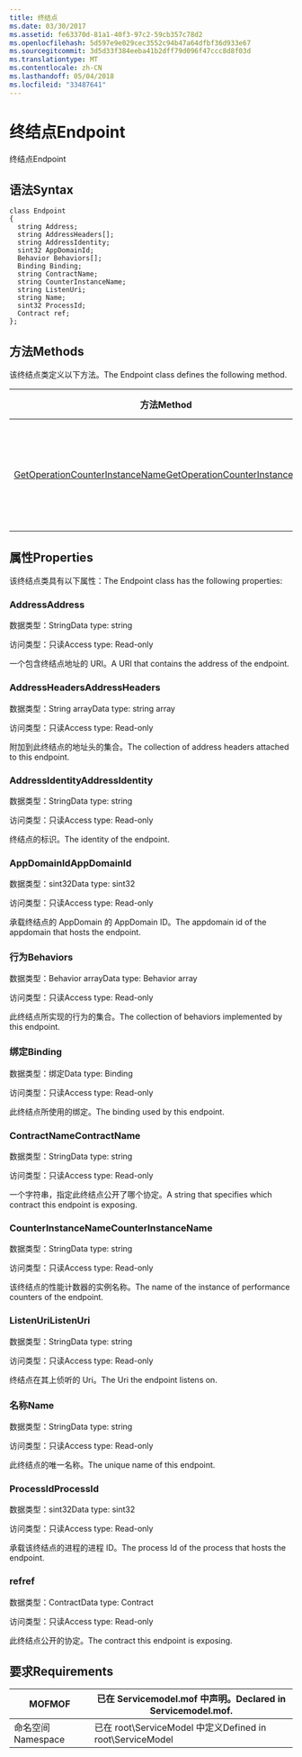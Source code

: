 ```yaml
---
title: 终结点
ms.date: 03/30/2017
ms.assetid: fe63370d-81a1-40f3-97c2-59cb357c78d2
ms.openlocfilehash: 5d597e9e029cec3552c94b47a64dfbf36d933e67
ms.sourcegitcommit: 3d5d33f384eeba41b2dff79d096f47ccc8d8f03d
ms.translationtype: MT
ms.contentlocale: zh-CN
ms.lasthandoff: 05/04/2018
ms.locfileid: "33487641"
---
```

# <a name="endpoint"></a><span data-ttu-id="d0b0e-102">终结点</span><span class="sxs-lookup"><span data-stu-id="d0b0e-102">Endpoint</span></span>
<span data-ttu-id="d0b0e-103">终结点</span><span class="sxs-lookup"><span data-stu-id="d0b0e-103">Endpoint</span></span>  
  
## <a name="syntax"></a><span data-ttu-id="d0b0e-104">语法</span><span class="sxs-lookup"><span data-stu-id="d0b0e-104">Syntax</span></span>  
  
```  
class Endpoint  
{  
  string Address;  
  string AddressHeaders[];  
  string AddressIdentity;  
  sint32 AppDomainId;  
  Behavior Behaviors[];  
  Binding Binding;  
  string ContractName;  
  string CounterInstanceName;  
  string ListenUri;  
  string Name;  
  sint32 ProcessId;  
  Contract ref;  
};  
```  
  
## <a name="methods"></a><span data-ttu-id="d0b0e-105">方法</span><span class="sxs-lookup"><span data-stu-id="d0b0e-105">Methods</span></span>  
 <span data-ttu-id="d0b0e-106">该终结点类定义以下方法。</span><span class="sxs-lookup"><span data-stu-id="d0b0e-106">The Endpoint class defines the following method.</span></span>  
  
|<span data-ttu-id="d0b0e-107">方法</span><span class="sxs-lookup"><span data-stu-id="d0b0e-107">Method</span></span>|<span data-ttu-id="d0b0e-108">描述</span><span class="sxs-lookup"><span data-stu-id="d0b0e-108">Description</span></span>|  
|------------|-----------------|  
|[<span data-ttu-id="d0b0e-109">GetOperationCounterInstanceName</span><span class="sxs-lookup"><span data-stu-id="d0b0e-109">GetOperationCounterInstanceName</span></span>](../../../../../docs/framework/wcf/diagnostics/wmi/getoperationcounterinstancename.md)|<span data-ttu-id="d0b0e-110">检索操作性能计数器实例名称</span><span class="sxs-lookup"><span data-stu-id="d0b0e-110">Retrieves the operation performance counter instance name</span></span>|  
  
## <a name="properties"></a><span data-ttu-id="d0b0e-111">属性</span><span class="sxs-lookup"><span data-stu-id="d0b0e-111">Properties</span></span>  
 <span data-ttu-id="d0b0e-112">该终结点类具有以下属性：</span><span class="sxs-lookup"><span data-stu-id="d0b0e-112">The Endpoint class has the following properties:</span></span>  
  
### <a name="address"></a><span data-ttu-id="d0b0e-113">Address</span><span class="sxs-lookup"><span data-stu-id="d0b0e-113">Address</span></span>  
 <span data-ttu-id="d0b0e-114">数据类型：String</span><span class="sxs-lookup"><span data-stu-id="d0b0e-114">Data type: string</span></span>  
  
 <span data-ttu-id="d0b0e-115">访问类型：只读</span><span class="sxs-lookup"><span data-stu-id="d0b0e-115">Access type: Read-only</span></span>  
  
 <span data-ttu-id="d0b0e-116">一个包含终结点地址的 URI。</span><span class="sxs-lookup"><span data-stu-id="d0b0e-116">A URI that contains the address of the endpoint.</span></span>  
  
### <a name="addressheaders"></a><span data-ttu-id="d0b0e-117">AddressHeaders</span><span class="sxs-lookup"><span data-stu-id="d0b0e-117">AddressHeaders</span></span>  
 <span data-ttu-id="d0b0e-118">数据类型：String array</span><span class="sxs-lookup"><span data-stu-id="d0b0e-118">Data type: string array</span></span>  
  
 <span data-ttu-id="d0b0e-119">访问类型：只读</span><span class="sxs-lookup"><span data-stu-id="d0b0e-119">Access type: Read-only</span></span>  
  
 <span data-ttu-id="d0b0e-120">附加到此终结点的地址头的集合。</span><span class="sxs-lookup"><span data-stu-id="d0b0e-120">The collection of address headers attached to this endpoint.</span></span>  
  
### <a name="addressidentity"></a><span data-ttu-id="d0b0e-121">AddressIdentity</span><span class="sxs-lookup"><span data-stu-id="d0b0e-121">AddressIdentity</span></span>  
 <span data-ttu-id="d0b0e-122">数据类型：String</span><span class="sxs-lookup"><span data-stu-id="d0b0e-122">Data type: string</span></span>  
  
 <span data-ttu-id="d0b0e-123">访问类型：只读</span><span class="sxs-lookup"><span data-stu-id="d0b0e-123">Access type: Read-only</span></span>  
  
 <span data-ttu-id="d0b0e-124">终结点的标识。</span><span class="sxs-lookup"><span data-stu-id="d0b0e-124">The identity of the endpoint.</span></span>  
  
### <a name="appdomainid"></a><span data-ttu-id="d0b0e-125">AppDomainId</span><span class="sxs-lookup"><span data-stu-id="d0b0e-125">AppDomainId</span></span>  
 <span data-ttu-id="d0b0e-126">数据类型：sint32</span><span class="sxs-lookup"><span data-stu-id="d0b0e-126">Data type: sint32</span></span>  
  
 <span data-ttu-id="d0b0e-127">访问类型：只读</span><span class="sxs-lookup"><span data-stu-id="d0b0e-127">Access type: Read-only</span></span>  
  
 <span data-ttu-id="d0b0e-128">承载终结点的 AppDomain 的 AppDomain ID。</span><span class="sxs-lookup"><span data-stu-id="d0b0e-128">The appdomain id of the appdomain that hosts the endpoint.</span></span>  
  
### <a name="behaviors"></a><span data-ttu-id="d0b0e-129">行为</span><span class="sxs-lookup"><span data-stu-id="d0b0e-129">Behaviors</span></span>  
 <span data-ttu-id="d0b0e-130">数据类型：Behavior array</span><span class="sxs-lookup"><span data-stu-id="d0b0e-130">Data type: Behavior array</span></span>  
  
 <span data-ttu-id="d0b0e-131">访问类型：只读</span><span class="sxs-lookup"><span data-stu-id="d0b0e-131">Access type: Read-only</span></span>  
  
 <span data-ttu-id="d0b0e-132">此终结点所实现的行为的集合。</span><span class="sxs-lookup"><span data-stu-id="d0b0e-132">The collection of behaviors implemented by this endpoint.</span></span>  
  
### <a name="binding"></a><span data-ttu-id="d0b0e-133">绑定</span><span class="sxs-lookup"><span data-stu-id="d0b0e-133">Binding</span></span>  
 <span data-ttu-id="d0b0e-134">数据类型：绑定</span><span class="sxs-lookup"><span data-stu-id="d0b0e-134">Data type: Binding</span></span>  
  
 <span data-ttu-id="d0b0e-135">访问类型：只读</span><span class="sxs-lookup"><span data-stu-id="d0b0e-135">Access type: Read-only</span></span>  
  
 <span data-ttu-id="d0b0e-136">此终结点所使用的绑定。</span><span class="sxs-lookup"><span data-stu-id="d0b0e-136">The binding used by this endpoint.</span></span>  
  
### <a name="contractname"></a><span data-ttu-id="d0b0e-137">ContractName</span><span class="sxs-lookup"><span data-stu-id="d0b0e-137">ContractName</span></span>  
 <span data-ttu-id="d0b0e-138">数据类型：String</span><span class="sxs-lookup"><span data-stu-id="d0b0e-138">Data type: string</span></span>  
  
 <span data-ttu-id="d0b0e-139">访问类型：只读</span><span class="sxs-lookup"><span data-stu-id="d0b0e-139">Access type: Read-only</span></span>  
  
 <span data-ttu-id="d0b0e-140">一个字符串，指定此终结点公开了哪个协定。</span><span class="sxs-lookup"><span data-stu-id="d0b0e-140">A string that specifies which contract this endpoint is exposing.</span></span>  
  
### <a name="counterinstancename"></a><span data-ttu-id="d0b0e-141">CounterInstanceName</span><span class="sxs-lookup"><span data-stu-id="d0b0e-141">CounterInstanceName</span></span>  
 <span data-ttu-id="d0b0e-142">数据类型：String</span><span class="sxs-lookup"><span data-stu-id="d0b0e-142">Data type: string</span></span>  
  
 <span data-ttu-id="d0b0e-143">访问类型：只读</span><span class="sxs-lookup"><span data-stu-id="d0b0e-143">Access type: Read-only</span></span>  
  
 <span data-ttu-id="d0b0e-144">该终结点的性能计数器的实例名称。</span><span class="sxs-lookup"><span data-stu-id="d0b0e-144">The name of the instance of performance counters of the endpoint.</span></span>  
  
### <a name="listenuri"></a><span data-ttu-id="d0b0e-145">ListenUri</span><span class="sxs-lookup"><span data-stu-id="d0b0e-145">ListenUri</span></span>  
 <span data-ttu-id="d0b0e-146">数据类型：String</span><span class="sxs-lookup"><span data-stu-id="d0b0e-146">Data type: string</span></span>  
  
 <span data-ttu-id="d0b0e-147">访问类型：只读</span><span class="sxs-lookup"><span data-stu-id="d0b0e-147">Access type: Read-only</span></span>  
  
 <span data-ttu-id="d0b0e-148">终结点在其上侦听的 Uri。</span><span class="sxs-lookup"><span data-stu-id="d0b0e-148">The Uri the endpoint listens on.</span></span>  
  
### <a name="name"></a><span data-ttu-id="d0b0e-149">名称</span><span class="sxs-lookup"><span data-stu-id="d0b0e-149">Name</span></span>  
 <span data-ttu-id="d0b0e-150">数据类型：String</span><span class="sxs-lookup"><span data-stu-id="d0b0e-150">Data type: string</span></span>  
  
 <span data-ttu-id="d0b0e-151">访问类型：只读</span><span class="sxs-lookup"><span data-stu-id="d0b0e-151">Access type: Read-only</span></span>  
  
 <span data-ttu-id="d0b0e-152">此终结点的唯一名称。</span><span class="sxs-lookup"><span data-stu-id="d0b0e-152">The unique name of this endpoint.</span></span>  
  
### <a name="processid"></a><span data-ttu-id="d0b0e-153">ProcessId</span><span class="sxs-lookup"><span data-stu-id="d0b0e-153">ProcessId</span></span>  
 <span data-ttu-id="d0b0e-154">数据类型：sint32</span><span class="sxs-lookup"><span data-stu-id="d0b0e-154">Data type: sint32</span></span>  
  
 <span data-ttu-id="d0b0e-155">访问类型：只读</span><span class="sxs-lookup"><span data-stu-id="d0b0e-155">Access type: Read-only</span></span>  
  
 <span data-ttu-id="d0b0e-156">承载该终结点的进程的进程 ID。</span><span class="sxs-lookup"><span data-stu-id="d0b0e-156">The process Id of the process that hosts the endpoint.</span></span>  
  
### <a name="ref"></a><span data-ttu-id="d0b0e-157">ref</span><span class="sxs-lookup"><span data-stu-id="d0b0e-157">ref</span></span>  
 <span data-ttu-id="d0b0e-158">数据类型：Contract</span><span class="sxs-lookup"><span data-stu-id="d0b0e-158">Data type: Contract</span></span>  
  
 <span data-ttu-id="d0b0e-159">访问类型：只读</span><span class="sxs-lookup"><span data-stu-id="d0b0e-159">Access type: Read-only</span></span>  
  
 <span data-ttu-id="d0b0e-160">此终结点公开的协定。</span><span class="sxs-lookup"><span data-stu-id="d0b0e-160">The contract this endpoint is exposing.</span></span>  
  
## <a name="requirements"></a><span data-ttu-id="d0b0e-161">要求</span><span class="sxs-lookup"><span data-stu-id="d0b0e-161">Requirements</span></span>  
  
|<span data-ttu-id="d0b0e-162">MOF</span><span class="sxs-lookup"><span data-stu-id="d0b0e-162">MOF</span></span>|<span data-ttu-id="d0b0e-163">已在 Servicemodel.mof 中声明。</span><span class="sxs-lookup"><span data-stu-id="d0b0e-163">Declared in Servicemodel.mof.</span></span>|  
|---------|-----------------------------------|  
|<span data-ttu-id="d0b0e-164">命名空间</span><span class="sxs-lookup"><span data-stu-id="d0b0e-164">Namespace</span></span>|<span data-ttu-id="d0b0e-165">已在 root\ServiceModel 中定义</span><span class="sxs-lookup"><span data-stu-id="d0b0e-165">Defined in root\ServiceModel</span></span>|
